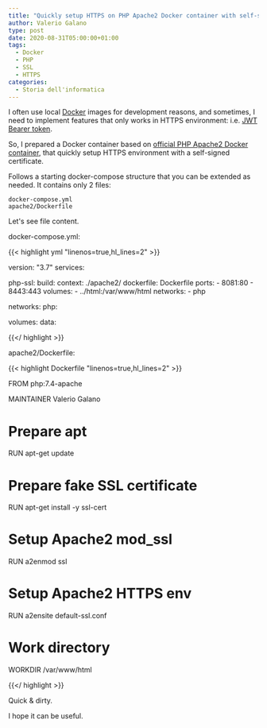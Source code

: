 ```yaml
---
title: "Quickly setup HTTPS on PHP Apache2 Docker container with self-signed SSL certificate"
author: Valerio Galano
type: post
date: 2020-08-31T05:00:00+01:00
tags:
  - Docker
  - PHP
  - SSL
  - HTTPS
categories:
  - Storia dell'informatica
---
```


I often use local [Docker] images for development reasons, and sometimes, I need to implement features that only works in HTTPS environment: i.e. [JWT Bearer token].

So, I prepared a Docker container based on [official PHP Apache2 Docker container], that quickly setup HTTPS environment with a self-signed certificate.

Follows a starting docker-compose structure that you can be extended as needed. It contains only 2 files:

    docker-compose.yml
    apache2/Dockerfile

Let's see file content.

docker-compose.yml:

{{< highlight yml "linenos=true,hl_lines=2" >}}

version: "3.7"
services:

  php-ssl:
    build:
      context: ./apache2/
      dockerfile: Dockerfile
    ports:
      - 8081:80
      - 8443:443
    volumes:
      - ../html:/var/www/html
    networks:
      - php

networks:
  php:

volumes:
  data:
  
{{</ highlight >}}

apache2/Dockerfile:

{{< highlight Dockerfile "linenos=true,hl_lines=2" >}}

FROM php:7.4-apache

MAINTAINER Valerio Galano

# Prepare apt
RUN apt-get update

# Prepare fake SSL certificate
RUN apt-get install -y ssl-cert

# Setup Apache2 mod_ssl
RUN a2enmod ssl

# Setup Apache2 HTTPS env
RUN a2ensite default-ssl.conf

# Work directory
WORKDIR /var/www/html

{{</ highlight >}}

Quick & dirty.

I hope it can be useful.

[Docker]: https://www.docker.com/
[official PHP Apache2 Docker container]: https://hub.docker.com/_/php
[JWT Bearer token]: https://jwt.io/introduction/